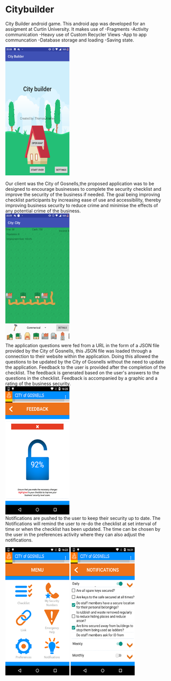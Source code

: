 # Citybuilder

City Builder android game.
This android app was developed for an assigment at Curtin University.
It makes use of
  -Fragments
  -Activity communication
  -Heavy use of Custom Recycler Views
  -App to app communcation
  -Database storage and loading
  -Saving state.

<p float="left">
<img src="https://github.com/TIKramer/Citybuilder/blob/master/images/homeScreen.png" width="200" height="400" />
</p>
Our client was the City of Gosnells,the proposed application was to be designed to encourage businesses to complete the security checklist and improve the security of the business if needed.
The goal being improving checklist participants by increasing ease of use and accessibility, thereby improving business security to reduce crime and minimise the effects of any potential crime of the business.

</br>

<img src="https://github.com/TIKramer/Citybuilder/blob/master/images/gameScreen.png" width="200" height="400" />

</br>
The application questions were fed from a URL in the form of a JSON file provided by the City of Gosnells, this JSON file was loaded through a connection to their website within the application. Doing this allowed the questions to be updated by the City of Gosnells without the need to update the application.
Feedback to the user is provided after the completion of the checklist. The feedback is generated based on the user's answers to the questions in the checklist. Feedback is accompanied by a graphic and a rating of the business security.

</br>
<img src="https://github.com/TIKramer/BusinessSecurityCheckList/blob/master/Screenshots/feedback.png" width="200" height="400" />


</br>
Notifications are pushed to the user to keep their security up to date. The Notifications will remind the user to re-do the checklist at set interval of time or when the checklist has been updated. The time can be chosen by the user in the preferences activity where they can also adjust the notifications.
</br>
<p float="left">
 <img src="https://github.com/TIKramer/BusinessSecurityCheckList/blob/master/Screenshots/menu.png" width="200" height="400" />

<img src="https://github.com/TIKramer/BusinessSecurityCheckList/blob/master/Screenshots/notification.png" width="200" height="400" />
</p>
</n>
                                                                                   
